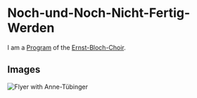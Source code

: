 # Noch-und-Noch-Nicht-Fertig-Werden

I am a [Program](60086.md) of the [Ernst-Bloch-Choir](2010013.md).

## Images

![Flyer with Anne-Tübinger](400000143.jpg)

